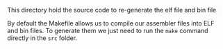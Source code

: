 This directory hold the source code to re-generate the elf file and bin file

By default the Makefile allows us to compile our assembler files into ELF and bin files.
To generate them we just need to run the `make` command directly in the `src` folder.